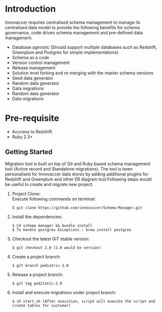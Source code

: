 # Introduction

Innovaccer requires centralised schema management to manage its centralised data model to provide the following benefits for schema governance, code driven schema management and pre-defined data management.

* Database agnostic (Should support multiple databases such as Redshift, Greenplum and Postgres for simple implementations)
* Schema as a code
* Version control management 
* Release management 
* Solution level forking and re-merging with the master schema versions 
* Seed data generator
* Random data generator 
* Data migrations
* Random data generator 
* Data migrations

# Pre-requisite 

- Acccess to Redshift 
- Ruby 2.3+ 

## Getting Started
Migration tool is built on top of Git and Ruby based schema management tool (Active record and Standalone migrations). The tool is been personalised for Innovaccer data stores by adding additional plugins for Redshift and Greenplum and other ER diagram tool.Following steps 
would be useful to create and migrate new project.

1. Project Clone:</br> 
   Execute following commands on terminal:</br>
           
       $ git clone https://github.com/innovaccer/Schema-Manager.git

2. Install the dependencies:</br>

       $ Cd schema manager && bundle install
       $ To Handle postgres Exceptions : brew install postgres

3. Checkout the latest GIT stable version:</br>

       $ git checkout 2.0 (2.0 would be version)

4. Create a project branch:</br>

       $ git branch pediatric-2.0	  
	   
5. Release a project branch:</br>

       $ git tag peditatic-2.0
	   
6. Install and execute migrations under project branch:</br>

       $ sh start.sh (After execution, script will execute the script and create tables for customer)
	   
